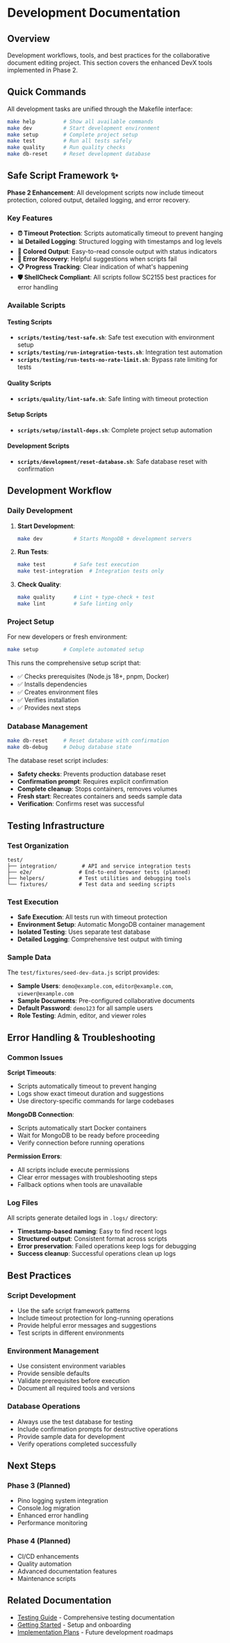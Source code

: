 # Development Documentation

## Overview

Development workflows, tools, and best practices for the collaborative document editing project. This section covers the enhanced DevX tools implemented in Phase 2.

## Quick Commands

All development tasks are unified through the Makefile interface:

```bash
make help         # Show all available commands
make dev          # Start development environment
make setup        # Complete project setup
make test         # Run all tests safely
make quality      # Run quality checks
make db-reset     # Reset development database
```

## Safe Script Framework ✨

**Phase 2 Enhancement**: All development scripts now include timeout protection, colored output, detailed logging, and error recovery.

### Key Features

- **⏰ Timeout Protection**: Scripts automatically timeout to prevent hanging
- **📊 Detailed Logging**: Structured logging with timestamps and log levels
- **🎨 Colored Output**: Easy-to-read console output with status indicators
- **🔄 Error Recovery**: Helpful suggestions when scripts fail
- **📋 Progress Tracking**: Clear indication of what's happening
- **🛡️ ShellCheck Compliant**: All scripts follow SC2155 best practices for error handling

### Available Scripts

#### Testing Scripts

- **`scripts/testing/test-safe.sh`**: Safe test execution with environment setup
- **`scripts/testing/run-integration-tests.sh`**: Integration test automation
- **`scripts/testing/run-tests-no-rate-limit.sh`**: Bypass rate limiting for tests

#### Quality Scripts

- **`scripts/quality/lint-safe.sh`**: Safe linting with timeout protection

#### Setup Scripts

- **`scripts/setup/install-deps.sh`**: Complete project setup automation

#### Development Scripts

- **`scripts/development/reset-database.sh`**: Safe database reset with confirmation

## Development Workflow

### Daily Development

1. **Start Development**:

   ```bash
   make dev          # Starts MongoDB + development servers
   ```

2. **Run Tests**:

   ```bash
   make test         # Safe test execution
   make test-integration  # Integration tests only
   ```

3. **Check Quality**:

   ```bash
   make quality      # Lint + type-check + test
   make lint         # Safe linting only
   ```

### Project Setup

For new developers or fresh environment:

```bash
make setup        # Complete automated setup
```

This runs the comprehensive setup script that:

- ✅ Checks prerequisites (Node.js 18+, pnpm, Docker)
- ✅ Installs dependencies
- ✅ Creates environment files
- ✅ Verifies installation
- ✅ Provides next steps

### Database Management

```bash
make db-reset     # Reset database with confirmation
make db-debug     # Debug database state
```

The database reset script includes:

- **Safety checks**: Prevents production database reset
- **Confirmation prompt**: Requires explicit confirmation
- **Complete cleanup**: Stops containers, removes volumes
- **Fresh start**: Recreates containers and seeds sample data
- **Verification**: Confirms reset was successful

## Testing Infrastructure

### Test Organization

```mermaid
test/
├── integration/        # API and service integration tests
├── e2e/               # End-to-end browser tests (planned)
├── helpers/           # Test utilities and debugging tools
└── fixtures/          # Test data and seeding scripts
```

### Test Execution

- **Safe Execution**: All tests run with timeout protection
- **Environment Setup**: Automatic MongoDB container management
- **Isolated Testing**: Uses separate test database
- **Detailed Logging**: Comprehensive test output with timing

### Sample Data

The `test/fixtures/seed-dev-data.js` script provides:

- **Sample Users**: `demo@example.com`, `editor@example.com`, `viewer@example.com`
- **Sample Documents**: Pre-configured collaborative documents
- **Default Password**: `demo123` for all sample users
- **Role Testing**: Admin, editor, and viewer roles

## Error Handling & Troubleshooting

### Common Issues

**Script Timeouts**:

- Scripts automatically timeout to prevent hanging
- Logs show exact timeout duration and suggestions
- Use directory-specific commands for large codebases

**MongoDB Connection**:

- Scripts automatically start Docker containers
- Wait for MongoDB to be ready before proceeding
- Verify connection before running operations

**Permission Errors**:

- All scripts include execute permissions
- Clear error messages with troubleshooting steps
- Fallback options when tools are unavailable

### Log Files

All scripts generate detailed logs in `.logs/` directory:

- **Timestamp-based naming**: Easy to find recent logs
- **Structured output**: Consistent format across scripts
- **Error preservation**: Failed operations keep logs for debugging
- **Success cleanup**: Successful operations clean up logs

## Best Practices

### Script Development

- Use the safe script framework patterns
- Include timeout protection for long-running operations
- Provide helpful error messages and suggestions
- Test scripts in different environments

### Environment Management

- Use consistent environment variables
- Provide sensible defaults
- Validate prerequisites before execution
- Document all required tools and versions

### Database Operations

- Always use the test database for testing
- Include confirmation prompts for destructive operations
- Provide sample data for development
- Verify operations completed successfully

## Next Steps

### Phase 3 (Planned)

- Pino logging system integration
- Console.log migration
- Enhanced error handling
- Performance monitoring

### Phase 4 (Planned)

- CI/CD enhancements
- Quality automation
- Advanced documentation features
- Maintenance scripts

## Related Documentation

- [Testing Guide](../04_testing/00_INDEX.md) - Comprehensive testing documentation
- [Getting Started](../01_getting-started/00_INDEX.md) - Setup and onboarding
- [Implementation Plans](../../plans/) - Future development roadmaps
